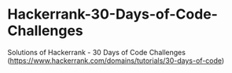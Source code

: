 # Hackerrank-30-Days-of-Code-Challenges
Solutions of Hackerrank - 30 Days of Code Challenges
(https://www.hackerrank.com/domains/tutorials/30-days-of-code)

